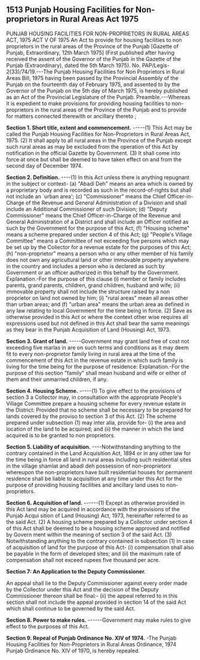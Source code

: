 ## 1513 Punjab Housing Facilities for Non-proprietors in Rural Areas Act 1975
 
PUNJAB HOUSING FACILITIES FOR NON-PROPRIETORS
IN RURAL AREAS ACT, 1975
ACT V OF 1975
An Act to provide for housing facilities to non proprietors in the rural areas of the Province of the Punjab
[Gazette of Punjab, Extraordinary, 12th March 1975]
(First published after having received the assent of the Governor of the Punjab in the Gazette of the Punjab (Extraordinary), dated the 5th March 1975).
No. PAP/Legis-2(33)/74/19.---The Punjab Housing Facilities for Non Proprietors in Rural Areas Bill, 1975 having been passed by the Provincial Assembly of the Punjab on the fourteenth day of February 1975, and assented to by the Governor of the Punjab on the 5th day of March 1975, is hereby published as an Act of the Provincial Legislature of the Punjab.
Preamble.---Whereas it is expedient to make provisions for providing housing facilities to non-proprietors in the rural areas of the Province of the Punjab and to provide for matters connected therewith or ancillary thereto ;


**Section 1. Short title, extent and commencement.**
-----(1) This Act may be called the Punjab Housing Facilities for Non-Proprietors in Rural Areas Act, 1975.
   (2) It shall apply to all rural areas in the Province of the Punjab except such rural areas as may be excluded from the operation of this Act by notification in the official Gazette by Government.
   (3) It shall come into force at once but shall be deemed to have taken effect on and from the second day of December 1974.

 

**Section 2. Definition.**
----(1) In this Act unless there is anything repugnant in the subject or context-
   (a) "Abadi Deh" means an area which is owned by a proprietary body and is recorded as such in the record-of-rights but shall not include an `urban area';
   (c) "Commissioner" means the Chief Officer-in-Charge of the Revenue and General Administration of a Division and shall include an Additional Commissioner of such Division;
   (d) "Deputy Commissioner" means the Chief Officer-in-Charge of the Revenue and General Administration of a District and shall include an Officer notified as such by the Government for the purpose of this Act;
   (f) "Housing scheme" means a scheme prepared under section 4 of this Act;
   (g) "People's Village Committee" means a Committee of not exceeding five persons which may be set up by the Collector for a revenue estate for the purposes of this Act;
   (h) "non-proprietor" means a person who or any other member of his family does not own any agricultural land or other immovable property anywhere in the country and includes a person who is declared as such by Government or an officer authorized in this behalf by the Government.
   Explanation.-For the purpose of this clause
   (i) member or family includes parents, grand parents, children, grand children, husband and wife;
   (ii) immovable property shall not include the structure raised by a non proprietor on land not owned by him;
   (i) "rural areas" mean all areas other than urban areas; and
   (f) "urban area" means the urban area as defined in any law relating to local Government for the time being in force.
   (2) Save as otherwise provided in this Act or where the context other wise requires all expressions used but not defined in this Act shall bear the same meanings as they bear in the Punjab Acquisition of Land (Housing) Act, 1973.

 

**Section 3. Grant of land.**
-----Government may grant land free of cost not exceeding five marlas in are on such terms and conditions as it may deem fit to every non-proprietor family living in rural area at the time of the commencement of this Act in the revenue estate in which such family is living for the time being for the purpose of residence:
   Explanation.-For the purpose of this section "family" shall mean husband and wife or either of them and their unmarried children, if any.

 

**Section 4. Housing Scheme.**
-----(1) To give effect to the provisions of section 3 a Collector may, in consultation with the appropriate People's Village Committee prepare a housing scheme for every revenue estate in the District:
   Provided that no scheme shall be necessary to be prepared for lands covered by the proviso to section 3 of this Act.
   (2) The scheme prepared under subsection (1) may inter alia, provide for-
   (i) the area and location of the land to be acquired; and
   (ii) the manner in which the land acquired is to be granted to non proprietors.

 

**Section 5. Liability of acquisition.**
----Notwithstanding anything to the contrary contained in the Land Acquisition Act, 1894 or in any other law for the time being in force all land in rural areas including such residential sites in the village shamlat and abadl deh possession of non-proprietors whereupon the non-proprietors have built residential houses for permanent residence shall be liable to acquisition at any time under this Act for the purpose of providing housing facilities and ancillary land uses to non-proprietors.

 

**Section 6. Acquisition of land.**
------(1) Except as otherwise provided in this Act land may be acquired in accordance with the provisions of the Punjab Acqui sition of Land (Housing) Act, 1973, hereinafter referred to as the said Act.
   (2) A housing scheme prepared by a Collector under section 4 of this Act shall be deemed to be a housing scheme approved and notified by Govern ment within the meaning of section 3 of the said Act.
   (3) Notwithstanding anything to the contrary contained in subsection (1) in case of acquisition of land for the purpose of this Act-
   (i) compensation shall also be payable in the form of developed sites; and
   (ii) the maximum rate of compensation shall not exceed rupees five thousand per acre.

 
**Section 7: An Application to the Deputy Commissioner.**

An appeal shall lie to the Deputy Commissioner against every order made by the Collector under this Act and the decision of the Deputy Commissioner thereon shall be final:-
   (ii) the appeal referred to in this section shall not include the appeal provided in section 14 of the said Act which shall continue to be governed by the said Act.

 

**Section 8. Power to make rules.**
------Government may make rules to give effect to the purposes of this Act.

 

**Section 9. Repeal of Punjab Ordinance No. XIV of 1974.**
-The Punjab Housing Facilities for Non-Proprietors in Rural Areas Ordinance, 1974 Punjab Ordinance No. XIV of 1970, is hereby repealed.

